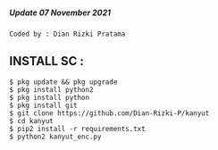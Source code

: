 ##### Update 07 November 2021
````
Coded by : Dian Rizki Pratama
````
## INSTALL SC :
````
$ pkg update && pkg upgrade
$ pkg install python2
$ pkg install python
$ pkg install git
$ git clone https://github.com/Dian-Rizki-P/kanyut
$ cd kanyut
$ pip2 install -r requirements.txt
$ python2 kanyut_enc.py
````
